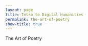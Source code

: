 ```yaml
---
layout: page
title: Intro to Digital Humanities
permalink: the-art-of-poetry
show-title: true
---
```


The Art of Poetry

